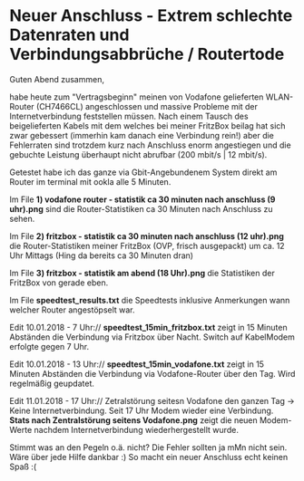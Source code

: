 # Neuer Anschluss - Extrem schlechte Datenraten und Verbindungsabbrüche / Routertode

Guten Abend zusammen,

habe heute zum "Vertragsbeginn" meinen von Vodafone gelieferten WLAN-Router (CH7466CL) angeschlossen und massive Probleme mit der Internetverbindung feststellen müssen. Nach einem Tausch des beigelieferten Kabels mit dem welches bei meiner FritzBox beilag hat sich zwar gebessert (immerhin kam danach eine Verbindung rein!) aber die Fehlerraten sind trotzdem kurz nach Anschluss enorm angestiegen und die gebuchte Leistung überhaupt nicht abrufbar (200 mbit/s | 12 mbit/s).


Getestet habe ich das ganze via Gbit-Angebundenem System direkt am Router im terminal mit ookla alle 5 Minuten.


Im File **1) vodafone router - statistik ca 30 minuten nach anschluss (9 uhr).png** sind die Router-Statistiken ca 30 Minuten nach Anschluss zu sehen.


Im File **2) fritzbox - statistik ca 30 minuten nach anschluss (12 uhr).png** die Router-Statistiken meiner FritzBox (OVP, frisch ausgepackt) um ca. 12 Uhr Mittags (Hing da bereits ca 30 Minuten dran)


Im File **3) fritzbox - statistik am abend (18 Uhr).png** die Statistiken der FritzBox von gerade eben.


Im File **speedtest_results.txt** die Speedtests inklusive Anmerkungen wann welcher Router angestöpselt war.


Edit 10.01.2018 - 7 Uhr:// **speedtest_15min_fritzbox.txt** zeigt in 15 Minuten Abständen die Verbindung via Fritzbox über Nacht. Switch auf KabelModem erfolgte gegen 7 Uhr.

Edit 10.01.2018 - 13 Uhr:// **speedtest_15min_vodafone.txt** zeigt in 15 Minuten Abständen die Verbindung via Vodafone-Router über den Tag. Wird regelmäßig geupdatet.

Edit 11.01.2018 - 17 Uhr:// Zetralstörung seitesn Vodafone den ganzen Tag -> Keine Internetverbindung. Seit 17 Uhr Modem wieder eine Verbindung. **Stats nach Zentralstörung seitens Vodafone.png** zeigt die neuen Modem-Werte nachdem Internetverbindung wiederhergestellt wurde.

Stimmt was an den Pegeln o.ä. nicht? Die Fehler sollten ja mMn nicht sein. Wäre über jede Hilfe dankbar :) So macht ein neuer Anschluss echt keinen Spaß :(
